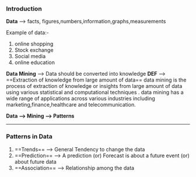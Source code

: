
### Introduction 

**Data** --> facts, figures,numbers,information,graphs,measurements

Example of data:-
1. online shopping
2. Stock exchange
3. Social media
4. online education

**Data Mining** --> Data should be converted into knowledge
**DEF** --> ==Extraction of knowledge from large amount of data==
data mining is the process of extraction of knowledge or insights from large amount of data using various statistical and computational techniques .
data mining has a wide range of applications across various industries including marketing,finance,healthcare and telecommunication.

**Data --> Mining --> Patterns**

---
### Patterns in Data


1. ==Trends== --> General Tendency to change the data
2. ==Prediction== --> A prediction (or) Forecast is about a future event (or) about future data
3. ==Association== --> Relationship among the data
